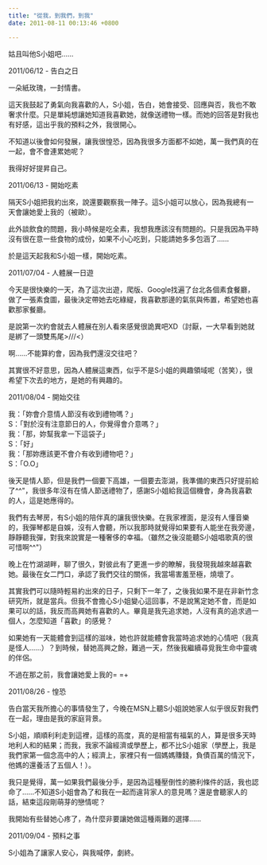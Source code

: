 ```yaml
---
title: "從我，到我們，到我"
date: 2011-08-11 00:13:46 +0800

---
```

<div><p>姑且叫他S小姐吧&hellip;&hellip;</p></div><p>2011/06/12 - 告白之日</p><p>一朵紙玫瑰，一封情書。</p><p>這天我鼓起了勇氣向我喜歡的人，S小姐，告白，她會接受、回應與否，我也不敢奢求什麼。只是單純想讓她知道我喜歡她，就像送禮物一樣。而她的回答是對我也有好感，這出乎我的預料之外，我很開心。</p><p>不知道以後會如何發展，讓我很惶恐，因為我很多方面都不如她，萬一我們真的在一起，會不會連累她呢？</p><p>我得好好提昇自己。</p><p>2011/06/13 - 開始吃素</p><p>隔天S小姐把我約出來，說還要觀察我一陣子。這S小姐可以放心，因為我總有一天會讓她愛上我的（被歐）。</p><p>此外談飲食的問題，我小時候是吃全素，我想我應該沒有問題的。只是我因為平時沒有很在意一些食物的成份，如果不小心吃到，只能請她多多包涵了&hellip;&hellip;</p><p>於是這天起我和S小姐一樣，開始吃素。</p><p>2011/07/04 - 人體展一日遊</p><p>今天是很快樂的一天，為了這次出遊，爬版、Google找遍了台北各個素食餐廳，做了一張素食圖，最後決定帶她去吃綠緹，我喜歡那邊的氣氛與佈置，希望她也喜歡那家餐廳。</p><p>是說第一次約會就去人體展在別人看來感覺很詭異吧XD（討厭，一大早看到她就是綁了一頭雙馬尾&gt;///&lt;）</p><p>啊&hellip;&hellip;不能算約會，因為我們還沒交往吧？</p><p>其實很不好意思，因為人體展這東西，似乎不是S小姐的興趣領域呢（苦笑），很希望下次去的地方，是她的有興趣的。</p><p>2011/08/04 - 開始交往</p><p>我：「妳會介意情人節沒有收到禮物嗎？」<br />S：「對於沒有注意節日的人，你覺得會介意嗎？」<br />我：「那，妳幫我拿一下這袋子」<br />S：「好」<br />我：「那妳應該更不會介有收到禮物吧？」<br />S：「O.O」</p><p>後天是情人節，但是我們一個要下高雄，一個要去澎湖，我準備的東西只好提前給了^^"，我很多年沒有在情人節送禮物了，感謝S小姐給我這個機會，身為我喜歡的人，這是她應得的。</p><p>我們有去琴房，有S小姐的陪伴真的讓我很快樂。在我家裡面，是沒有人懂音樂的，我彈琴都是自娛，沒有人會聽，所以我那時就覺得如果要有人能坐在我旁邊，靜靜聽我彈，對我來說實是一種奢侈的幸福。（雖然之後沒能聽S小姐唱歌真的很可惜啊^^"）</p><p>晚上在竹湖湖畔，聊了很久，對彼此有了更進一步的瞭解，我發現我越來越喜歡她。最後在女二門口，承認了我們交往的關係，我當場害羞至極，燒壞了。</p><p>其實我們可以隨時輕易約出來的日子，只剩下一年了，之後我如果不是在非新竹念研究所，就是當兵。但我不會擔心S小姐變心這回事，不是說篤定她不會，而是如果可以的話，我反而高興她有喜歡的人。畢竟是我先追求她，人沒有真的追求過一個人，怎麼知道「喜歡」的感覺？</p><p>如果她有一天能體會到這樣的滋味，她也許就能體會我當時追求她的心情吧（我真是怪人&hellip;&hellip;）？到時候，替她高興之餘，難過一天，然後我繼續尋覓我生命中靈魂的伴侶。</p><p>不過在那之前，我會讓她愛上我的= =+</p><p>2011/08/26 - 惶恐</p><p>告白當天我所擔心的事情發生了，今晚在MSN上聽S小姐說她家人似乎很反對我們在一起，理由是我的家庭背景。</p><p>S小姐，順順利利走到這裡，這樣的高度，真的是相當有福氣的人，算是很多天時地利人和的結果；而我，我家不論經濟或學歷上，都不比S小姐家（學歷上，我是我們家第一個念高中的人；經濟上，家裡只有一個媽媽賺錢，負債百萬的情況下，他媽的還養活了五個人！）。</p><p>我只是覺得，萬一如果我們最後分手，是因為這種壓倒性的勝利條件的話，我也認命了&hellip;&hellip;不知道S小姐會為了和我在一起而違背家人的意見嗎？還是會聽家人的話，結束這段剛萌芽的戀情呢？</p><p>我開始有些替她心疼了，為什麼非要讓她做這種兩難的選擇&hellip;&hellip;</p><p>2011/09/04 - 預料之事</p><div><p>S小姐為了讓家人安心，與我喊停，劇終。</p></div>

